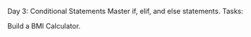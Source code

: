 Day 3: Conditional Statements
Master if, elif, and else statements.
Tasks:

Build a BMI Calculator.

